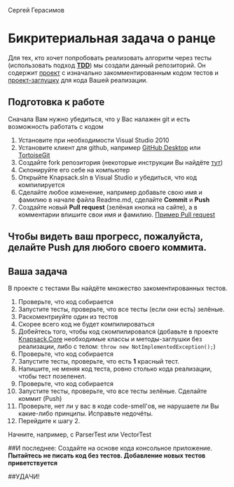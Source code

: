 Сергей Герасимов

# Бикритериальная задача о ранце

Для тех, кто хочет попробовать реализовать алгоритм через тесты (использовать подход [**TDD**](http://bit.ly/1n0myJO)) мы создали данный репозиторий. Он содержит [проект](https://github.com/valya-smoryakova/bicriteria-knapsack/tree/master/Knapsack.Test) с изначально закомментированным кодом тестов и [проект-заглушку](https://github.com/valya-smoryakova/bicriteria-knapsack/tree/master/Knapsack.Core) для кода Вашей реализации.

## Подготовка к работе
Сначала Вам нужно убедиться, что у Вас налажен git и есть возможность работать с кодом

1. Установите при необходимости Visual Studio 2010 
2. Установите клиент для github, например [GitHub Desktop](https://desktop.github.com/) или [TortoiseGit](https://tortoisegit.org/)
3. Создайте fork репозитория (некоторые инструкции Вы найдёте [тут](https://guides.github.com/activities/forking/))
4. Склонируйте его себе на компьютер
5. Открыйте Knapsack.sln в Visual Studio и убедиться, что код компилируется
6. Сделайте любое изменение, например добавьте свою имя и фамилию в начале файла Readme.md, сделайте **Commit** и **Push**
7. Создайте новый **Pull request** (зелёная кнопка на сайте), а в комментарии впишите свои имя и фамилию. [Пример Pull request](https://github.com/valya-smoryakova/bicriteria-knapsack/pull/1)

## Чтобы видеть ваш прогресс, пожалуйста, делайте **Push** для любого своего коммита. 

## Ваша задача
В проекте с тестами Вы найдёте множество закоментированных тестов.

1. Проверьте, что код собирается
2. Запустите тесты, проверьте, что все тесты (если они есть) зелёные.
3. Раскоментриуйте один из тестов
4. Скорее всего код не будет компилироваться
5. Добейтесь того, чтобы код скомпилировался (добавьте в проекте [Knapsack.Core](https://github.com/valya-smoryakova/bicriteria-knapsack/tree/master/Knapsack.Core) необходимые классы и методы-заглушки без реализации, либо с телом: `throw new NotImplementedException();`)
6. Проверьте, что код собирается
7. Запустите тесты, проверьте, что есть **1** красный тест.
8. Напишите, не меняя код теста, ровно столько кода реализации, чтобы тест позеленел.
9. Проверьте, что код собирается
10. Запустите тесты, проверьте, что все тесты зелёные. Сделайте коммит (Push)
11. Проверьте, нет ли у вас в коде code-smell'ов, не нарушаете ли Вы какие-либо принципы. Исправьте недочёты.
12. Перейдите к шагу 2.

Начните, например, с ParserTest или VectorTest

##И последнее:
Создайте на основе кода консольное приложение. **Пытайтесь не писать код без тестов. Добавление новых тестов приветствуется**

##УДАЧИ!



